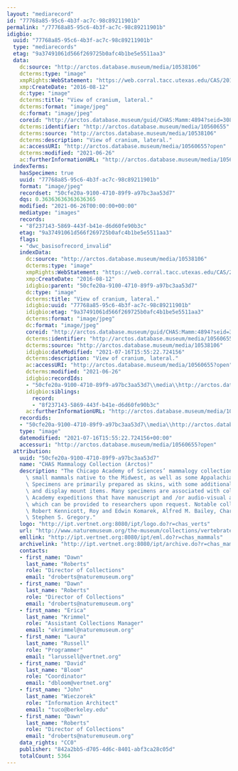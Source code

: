 ```yaml
---
layout: "mediarecord"
id: "77768a85-95c6-4b3f-ac7c-98c89211901b"
permalink: "/77768a85-95c6-4b3f-ac7c-98c89211901b"
idigbio:
  uuid: "77768a85-95c6-4b3f-ac7c-98c89211901b"
  type: "mediarecords"
  etag: "9a37491061d566f269725b0afc4b1be5e5511aa3"
  data:
    dc:source: "http://arctos.database.museum/media/10538106"
    dcterms:type: "image"
    xmpRights:WebStatement: "https://web.corral.tacc.utexas.edu/CAS/20161218-05/jpg/chas_mamm_4894.8.jpg"
    xmp:CreateDate: "2016-08-12"
    dc:type: "image"
    dcterms:title: "View of cranium, lateral."
    dcterms:format: "image/jpeg"
    dc:format: "image/jpeg"
    coreid: "http://arctos.database.museum/guid/CHAS:Mamm:4894?seid=3088083"
    dcterms:identifier: "http://arctos.database.museum/media/10560655"
    dcterms:source: "http://arctos.database.museum/media/10538106"
    dcterms:description: "View of cranium, lateral."
    ac:accessURI: "http://arctos.database.museum/media/10560655?open"
    dcterms:modified: "2021-06-26"
    ac:furtherInformationURL: "http://arctos.database.museum/media/10560655"
  indexTerms:
    hasSpecimen: true
    uuid: "77768a85-95c6-4b3f-ac7c-98c89211901b"
    format: "image/jpeg"
    recordset: "50cfe20a-9100-4710-89f9-a97bc3aa53d7"
    dqs: 0.36363636363636365
    modified: "2021-06-26T00:00:00+00:00"
    mediatype: "images"
    records:
    - "8f237143-5869-443f-b41e-d6d60fe90b3c"
    etag: "9a37491061d566f269725b0afc4b1be5e5511aa3"
    flags:
    - "dwc_basisofrecord_invalid"
    indexData:
      dc:source: "http://arctos.database.museum/media/10538106"
      dcterms:type: "image"
      xmpRights:WebStatement: "https://web.corral.tacc.utexas.edu/CAS/20161218-05/jpg/chas_mamm_4894.8.jpg"
      xmp:CreateDate: "2016-08-12"
      idigbio:parent: "50cfe20a-9100-4710-89f9-a97bc3aa53d7"
      dc:type: "image"
      dcterms:title: "View of cranium, lateral."
      idigbio:uuid: "77768a85-95c6-4b3f-ac7c-98c89211901b"
      idigbio:etag: "9a37491061d566f269725b0afc4b1be5e5511aa3"
      dcterms:format: "image/jpeg"
      dc:format: "image/jpeg"
      coreid: "http://arctos.database.museum/guid/CHAS:Mamm:4894?seid=3088083"
      dcterms:identifier: "http://arctos.database.museum/media/10560655"
      dcterms:source: "http://arctos.database.museum/media/10538106"
      idigbio:dateModified: "2021-07-16T15:55:22.724156"
      dcterms:description: "View of cranium, lateral."
      ac:accessURI: "http://arctos.database.museum/media/10560655?open"
      dcterms:modified: "2021-06-26"
      idigbio:recordIds:
      - "50cfe20a-9100-4710-89f9-a97bc3aa53d7\\media\\http://arctos.database.museum/media/10560655"
      idigbio:siblings:
        record:
        - "8f237143-5869-443f-b41e-d6d60fe90b3c"
      ac:furtherInformationURL: "http://arctos.database.museum/media/10560655"
    recordids:
    - "50cfe20a-9100-4710-89f9-a97bc3aa53d7\\media\\http://arctos.database.museum/media/10560655"
    type: "image"
    datemodified: "2021-07-16T15:55:22.724156+00:00"
    accessuri: "http://arctos.database.museum/media/10560655?open"
  attribution:
    uuid: "50cfe20a-9100-4710-89f9-a97bc3aa53d7"
    name: "CHAS Mammalogy Collection (Arctos)"
    description: "The Chicago Academy of Sciences’ mammalogy collection contains mostly\
      \ small mammals native to the Midwest, as well as some Appalachian species.\
      \ Specimens are primarily prepared as skins, with some additional osteological\
      \ and display mount items. Many specimens are associated with collectors or\
      \ Academy expeditions that have manuscript and /or audio-visual archival material,\
      \ which can be provided to researchers upon request. Notable collectors include\
      \ Robert Kennicott, Roy and Edwin Komarek, Alfred M. Bailey, Charles D. Brower,\
      \ Stephen S. Gregory."
    logo: "http://ipt.vertnet.org:8080/ipt/logo.do?r=chas_verts"
    url: "http://www.naturemuseum.org/the-museum/collections/vertebrates"
    emllink: "http://ipt.vertnet.org:8080/ipt/eml.do?r=chas_mammals"
    archivelink: "http://ipt.vertnet.org:8080/ipt/archive.do?r=chas_mammals"
    contacts:
    - first_name: "Dawn"
      last_name: "Roberts"
      role: "Director of Collections"
      email: "droberts@naturemuseum.org"
    - first_name: "Dawn"
      last_name: "Roberts"
      role: "Director of Collections"
      email: "droberts@naturemuseum.org"
    - first_name: "Erica"
      last_name: "Krimmel"
      role: "Assistant Collections Manager"
      email: "ekrimmel@naturemuseum.org"
    - first_name: "Laura"
      last_name: "Russell"
      role: "Programmer"
      email: "larussell@vertnet.org"
    - first_name: "David"
      last_name: "Bloom"
      role: "Coordinator"
      email: "dbloom@vertnet.org"
    - first_name: "John"
      last_name: "Wieczorek"
      role: "Information Architect"
      email: "tuco@berkeley.edu"
    - first_name: "Dawn"
      last_name: "Roberts"
      role: "Director of Collections"
      email: "droberts@naturemuseum.org"
    data_rights: "CC0"
    publisher: "842a2bb5-d705-4d6c-8401-abf3ca28c05d"
    totalCount: 5364
---
```

